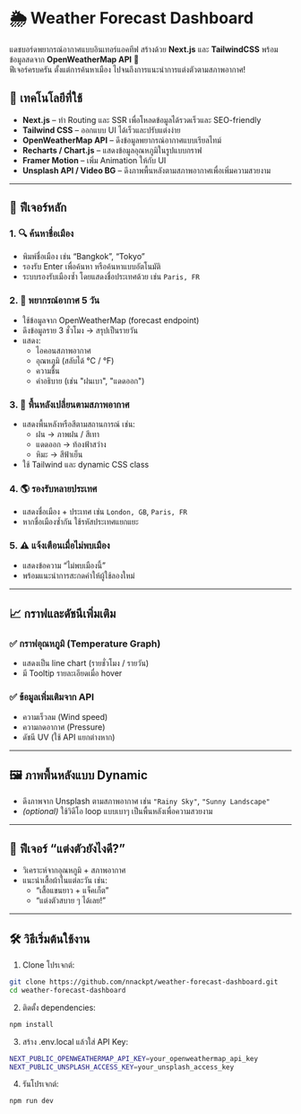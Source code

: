 # 🌦️ Weather Forecast Dashboard

แดชบอร์ดพยากรณ์อากาศแบบอินเทอร์แอคทีฟ สร้างด้วย **Next.js** และ **TailwindCSS** พร้อมข้อมูลสดจาก **OpenWeatherMap API** 🎯  
ฟีเจอร์ครบครัน ตั้งแต่การค้นหาเมือง ไปจนถึงการแนะนำการแต่งตัวตามสภาพอากาศ!

## 🔧 เทคโนโลยีที่ใช้

- **Next.js** – ทำ Routing และ SSR เพื่อโหลดข้อมูลได้รวดเร็วและ SEO-friendly
- **Tailwind CSS** – ออกแบบ UI ได้เร็วและปรับแต่งง่าย
- **OpenWeatherMap API** – ดึงข้อมูลพยากรณ์อากาศแบบเรียลไทม์
- **Recharts / Chart.js** – แสดงข้อมูลอุณหภูมิในรูปแบบกราฟ
- **Framer Motion** – เพิ่ม Animation ให้กับ UI
- **Unsplash API / Video BG** – ดึงภาพพื้นหลังตามสภาพอากาศเพื่อเพิ่มความสวยงาม

---

## 🎯 ฟีเจอร์หลัก

### 1. 🔍 ค้นหาชื่อเมือง

- พิมพ์ชื่อเมือง เช่น “Bangkok”, “Tokyo”
- รองรับ Enter เพื่อค้นหา หรือค้นหาแบบอัตโนมัติ
- ระบบรองรับเมืองซ้ำ โดยแสดงชื่อประเทศด้วย เช่น `Paris, FR`

### 2. 📅 พยากรณ์อากาศ 5 วัน

- ใช้ข้อมูลจาก OpenWeatherMap (forecast endpoint)
- ดึงข้อมูลราย 3 ชั่วโมง → สรุปเป็นรายวัน
- แสดง:
  - ไอคอนสภาพอากาศ
  - อุณหภูมิ (สลับได้ °C / °F)
  - ความชื้น
  - คำอธิบาย (เช่น "ฝนเบา", "แดดออก")

### 3. 🎨 พื้นหลังเปลี่ยนตามสภาพอากาศ

- แสดงพื้นหลังหรือสีตามสถานการณ์ เช่น:
  - ฝน → ภาพฝน / สีเทา
  - แดดออก → ท้องฟ้าสว่าง
  - หิมะ → สีฟ้าเย็น
- ใช้ Tailwind และ dynamic CSS class

### 4. 🌎 รองรับหลายประเทศ

- แสดงชื่อเมือง + ประเทศ เช่น `London, GB`, `Paris, FR`
- หากชื่อเมืองซ้ำกัน ใช้รหัสประเทศแยกแยะ

### 5. ⚠️ แจ้งเตือนเมื่อไม่พบเมือง

- แสดงข้อความ “ไม่พบเมืองนี้”
- พร้อมแนะนำการสะกดคำให้ผู้ใช้ลองใหม่

---

## 📈 กราฟและดัชนีเพิ่มเติม

### ✅ กราฟอุณหภูมิ (Temperature Graph)

- แสดงเป็น line chart (รายชั่วโมง / รายวัน)
- มี Tooltip รายละเอียดเมื่อ hover

### ✅ ข้อมูลเพิ่มเติมจาก API

- ความเร็วลม (Wind speed)
- ความกดอากาศ (Pressure)
- ดัชนี UV (ใช้ API แยกต่างหาก)

---

## 🖼️ ภาพพื้นหลังแบบ Dynamic

- ดึงภาพจาก Unsplash ตามสภาพอากาศ เช่น `"Rainy Sky"`, `"Sunny Landscape"`
- _(optional)_ ใช้วิดีโอ loop แบบเบาๆ เป็นพื้นหลังเพื่อความสวยงาม

---

## 👕 ฟีเจอร์ “แต่งตัวยังไงดี?”

- วิเคราะห์จากอุณหภูมิ + สภาพอากาศ
- แนะนำเสื้อผ้าในแต่ละวัน เช่น:
  - “เสื้อแขนยาว + แจ็คเก็ต”
  - “แต่งตัวสบาย ๆ ได้เลย!”

---

## 🛠️ วิธีเริ่มต้นใช้งาน

1. Clone โปรเจกต์:

```bash
git clone https://github.com/nnackpt/weather-forecast-dashboard.git
cd weather-forecast-dashboard
```

2. ติดตั้ง dependencies:

```bash
npm install
```

3. สร้าง .env.local แล้วใส่ API Key:

```bash
NEXT_PUBLIC_OPENWEATHERMAP_API_KEY=your_openweathermap_api_key
NEXT_PUBLIC_UNSPLASH_ACCESS_KEY=your_unsplash_access_key
```

4. รันโปรเจกต์:

```bash
npm run dev
```
